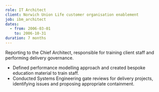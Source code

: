 ```yaml
---
role: IT Architect
client: Norwich Union Life customer organisation enablement
job: ibm_architect
dates:
  - from: 2006-03-01
    to: 2006-10-31
duration: 7 months
---
```

Reporting to the Chief Architect, responsible for training client staff and
performing delivery governance.

* Defined performance modelling approach and created bespoke education
  material to train staff.
* Conducted Systems Engineering gate reviews for delivery projects,
  identifying issues and proposing appropriate containment.
